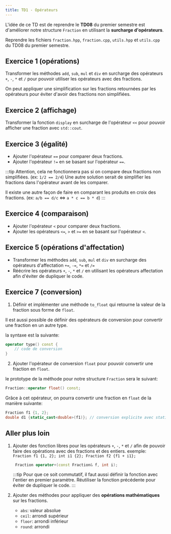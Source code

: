 ```yaml
---
title: TD1 - Opérateurs
---
```


L'idée de ce TD est de reprendre le **TD08** du premier semestre est d'améliorer notre structure `Fraction` en utilisant la **surcharge d'opérateurs**.

Reprendre les fichiers `fraction.hpp`, `fraction.cpp`, `utils.hpp` et `utils.cpp` du TD08 du premier semestre.

## Exercice 1 (opérations)

Transformer les méthodes `add`, `sub`, `mul` et `div` en surcharge des opérateurs `+`, `-`, `*` et `/` pour pouvoir utiliser les opérateurs avec des fractions.

On peut appliquer une simplification sur les fractions retournées par les opérateurs pour éviter d'avoir des fractions non simplifiées.

## Exercice 2 (affichage)

Transformer la fonction `display` en surcharge de l'opérateur `<<` pour pouvoir afficher une fraction avec `std::cout`.

## Exercice 3 (égalité)

- Ajouter l'opérateur `==` pour comparer deux fractions.
- Ajouter l'opérateur `!=` en se basant sur l'opérateur `==`.

:::tip
Attention, cela ne fonctionnera pas si on compare deux fractions non simplifiées. (ex: `1/2 == 2/4`) Une autre solution serait de simplifier les fractions dans l'opérateur avant de les comparer.

Il existe une autre façon de faire en comparant les produits en croix des fractions. (ex: `a/b == d/c` <=> `a * c == b * d`)
:::

## Exercice 4 (comparaison)

- Ajouter l'opérateur `<` pour comparer deux fractions.
- Ajouter les opérateurs `<=`, `>` et `>=` en se basant sur l'opérateur `<`.

## Exercice 5 (opérations d'affectation)

- Transformer les méthodes `add`, `sub`, `mul` et `div` en surcharge des opérateurs d'affectation `+=`, `-=`, `*=` et `/=` 
- Réécrire les opérateurs `+`, `-`, `*` et `/` en utilisant les opérateurs affectation afin d'éviter de dupliquer le code.

## Exercice 7 (conversion)

1. Définir et implémenter une méthode `to_float` qui retourne la valeur de la fraction sous forme de `float`.

Il est aussi possible de définir des opérateurs de conversion pour convertir une fraction en un autre type.

la syntaxe est la suivante:

```cpp
operator type() const {
    // code de conversion
}
```

2. Ajouter l'opérateur de conversion `float` pour pouvoir convertir une fraction en `float`.

le prototype de la méthode pour notre structure `Fraction` sera le suivant:

```cpp
Fraction::operator float() const;
```

Grâce à cet opérateur, on pourra convertir une fraction en `float` de la manière suivante:

```cpp
Fraction f1 {1, 2};
double d1 {static_cast<double>(f1)}; // conversion explicite avec static_cast
```

## Aller plus loin

1. Ajouter des fonction libres pour les opérateurs `+`, `-`, `*` et `/` afin de pouvoir faire des opérations avec des fractions et des entiers.
   exemple: `Fraction f1 {1, 2}; int i1 {2}; Fraction f2 {f1 + i1};`
   ```cpp
    Fraction operator+(const Fraction& f, int i);
    ```

    :::tip
    Pour que ce soit commutatif, il faut aussi définir la fonction avec l'entier en premier paramètre. Réutiliser la fonction précédente pour éviter de dupliquer le code.
    :::


2. Ajouter des méthodes pour appliquer des **opérations mathématiques** sur les fractions.
   - `abs`: valeur absolue
   - `ceil`: arrondi supérieur
   - `floor`: arrondi inférieur
   - `round`: arrondi


